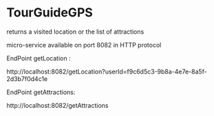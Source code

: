 # TourGuideGPS

returns a visited location or the list of attractions

micro-service available on port 8082 in HTTP protocol

EndPoint getLocation :

http://localhost:8082/getLocation?userId=f9c6d5c3-9b8a-4e7e-8a5f-2d3b7f0d4c1e

EndPoint getAttractions:

http://localhost:8082/getAttractions
